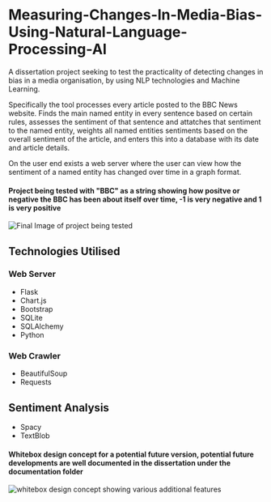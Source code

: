 # Measuring-Changes-In-Media-Bias-Using-Natural-Language-Processing-AI
A dissertation project seeking to test the practicality of detecting changes in bias in a media organisation, by using NLP technologies and Machine Learning.

Specifically the tool processes every article posted to the BBC News website. Finds the main named entity in every sentence based on certain rules, assesses the sentiment of that sentence and attatches that sentiment to the named entity, weights all named entities sentiments based on the overall sentiment of the article, and enters this into a database with its date and article details. 

On the user end exists a web server where the user can view how the sentiment of a named entity has changed over time in a graph format. 

#### Project being tested with "BBC" as a string showing how positve or negative the BBC has been about itself over time, -1 is very negative and 1 is very positive
![Final Image of project being tested](https://raw.githubusercontent.com/Christoper-Edmunds/Measuring-Changes-In-Media-Bias-Using-Natural-Language-Processing-AI/main/Documentation/unknown.png)


## Technologies Utilised

### Web Server 
- Flask
- Chart.js
- Bootstrap
- SQLite
- SQLAlchemy
- Python

### Web Crawler
- BeautifulSoup
- Requests

## Sentiment Analysis 
- Spacy 
- TextBlob


#### Whitebox design concept for a potential future version, potential future developments are well documented in the dissertation under the documentation folder
![whitebox design concept showing various additional features](https://raw.githubusercontent.com/Christoper-Edmunds/Measuring-Changes-In-Media-Bias-Using-Natural-Language-Processing-AI/main/Documentation/Whitebox%20Annotated.png)

